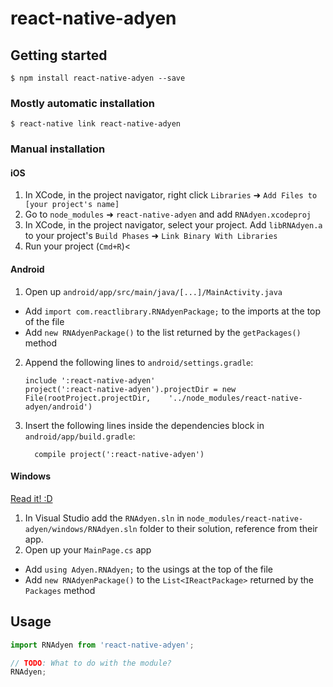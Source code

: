 
# react-native-adyen

## Getting started

`$ npm install react-native-adyen --save`

### Mostly automatic installation

`$ react-native link react-native-adyen`

### Manual installation


#### iOS

1. In XCode, in the project navigator, right click `Libraries` ➜ `Add Files to [your project's name]`
2. Go to `node_modules` ➜ `react-native-adyen` and add `RNAdyen.xcodeproj`
3. In XCode, in the project navigator, select your project. Add `libRNAdyen.a` to your project's `Build Phases` ➜ `Link Binary With Libraries`
4. Run your project (`Cmd+R`)<

#### Android

1. Open up `android/app/src/main/java/[...]/MainActivity.java`
  - Add `import com.reactlibrary.RNAdyenPackage;` to the imports at the top of the file
  - Add `new RNAdyenPackage()` to the list returned by the `getPackages()` method
2. Append the following lines to `android/settings.gradle`:
  	```
  	include ':react-native-adyen'
  	project(':react-native-adyen').projectDir = new File(rootProject.projectDir, 	'../node_modules/react-native-adyen/android')
  	```
3. Insert the following lines inside the dependencies block in `android/app/build.gradle`:
  	```
      compile project(':react-native-adyen')
  	```

#### Windows
[Read it! :D](https://github.com/ReactWindows/react-native)

1. In Visual Studio add the `RNAdyen.sln` in `node_modules/react-native-adyen/windows/RNAdyen.sln` folder to their solution, reference from their app.
2. Open up your `MainPage.cs` app
  - Add `using Adyen.RNAdyen;` to the usings at the top of the file
  - Add `new RNAdyenPackage()` to the `List<IReactPackage>` returned by the `Packages` method


## Usage
```javascript
import RNAdyen from 'react-native-adyen';

// TODO: What to do with the module?
RNAdyen;
```
  